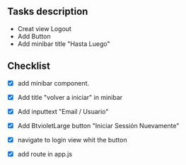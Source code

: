 ## Tasks description

- Creat view Logout
- Add Button 
- Add minibar title "Hasta Luego"


## Checklist

-  [x] add minibar component.
-  [x] Add title "volver a iniciar" in minibar
-  [x] Add inputtext "Email / Usuario"
-  [x] Add BtvioletLarge button "Iniciar Sessión Nuevamente"
-  [x] navigate to login view whit the button
-  [x] add route in app.js 


